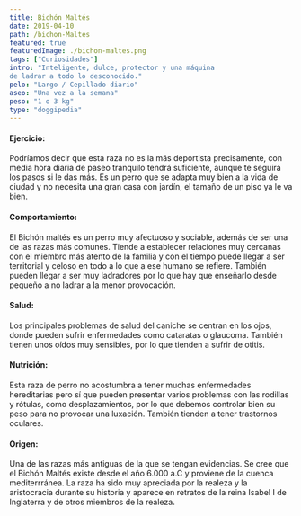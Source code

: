 ```yaml
---
title: Bichón Maltés
date: 2019-04-10
path: /bichon-Maltes
featured: true
featuredImage: ./bichon-maltes.png
tags: ["Curiosidades"]
intro: "Inteligente, dulce, protector y una máquina 
de ladrar a todo lo desconocido."
pelo: "Largo / Cepillado diario"
aseo: "Una vez a la semana"
peso: "1 o 3 kg"
type: "doggipedia"
---
```


#### Ejercicio:
Podríamos decir que esta raza no es la más deportista precisamente, con media hora diaria de paseo tranquilo tendrá suficiente, aunque te seguirá los pasos si le das más. Es un perro que se adapta muy bien a la vida de ciudad y no necesita una gran casa con jardín, el tamaño de un piso ya le va bien.

#### Comportamiento:
El Bichón maltés es un perro muy afectuoso y sociable, además de ser una de las razas más comunes. Tiende a establecer relaciones muy cercanas con el miembro más atento de la familia y con el tiempo puede llegar a ser territorial y celoso en todo a lo que a ese humano se refiere. También pueden llegar a ser muy ladradores por lo que hay que enseñarlo desde pequeño a no ladrar a la menor provocación.

#### Salud:
Los principales problemas de salud del caniche se centran en los ojos, donde pueden sufrir enfermedades como cataratas o glaucoma. También tienen unos oídos muy sensibles, por lo que tienden a sufrir de otitis. 

#### Nutrición:
Esta raza de perro no acostumbra a tener muchas enfermedades hereditarias pero sí que pueden presentar varios problemas con las rodillas y rótulas, como desplazamientos, por lo que debemos controlar bien su peso para no provocar una luxación. También tienden a tener trastornos oculares.

#### Origen:
Una de las razas más antiguas de la que se tengan evidencias. Se cree que el Bichón Maltés existe desde el año 6.000 a.C y proviene de la cuenca mediterrránea. La raza ha sido muy apreciada por la realeza y la aristocracia durante su historia y aparece en retratos de la reina Isabel I de Inglaterra y de otros miembros de la realeza. 


